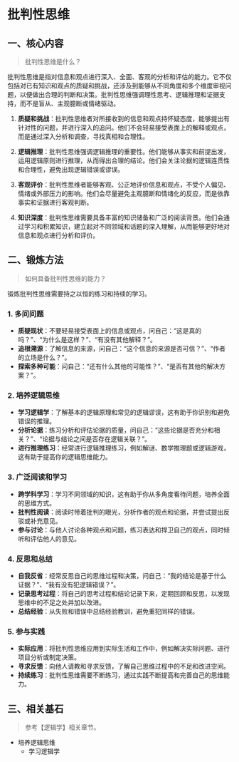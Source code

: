 # 批判性思维

## 一、核心内容

> 批判性思维是什么？

批判性思维是指对信息和观点进行深入、全面、客观的分析和评估的能力。它不仅包括对已有知识和观点的质疑和挑战，还涉及到能够从不同角度和多个维度审视问题，以便做出合理的判断和决策。批判性思维强调理性思考、逻辑推理和证据支持，而不是盲从、主观臆断或情绪驱动。

1. **质疑和挑战**：批判性思维者对所接收到的信息和观点持怀疑态度，能够提出有针对性的问题，并进行深入的追问。他们不会轻易接受表面上的解释或观点，而是通过深入分析和调查，寻找真相和合理性。

2. **逻辑推理**：批判性思维强调逻辑推理的重要性。他们能够从事实和前提出发，运用逻辑原则进行推理，从而得出合理的结论。他们会关注论据的逻辑连贯性和合理性，避免出现逻辑错误或谬误。

3. **客观评价**：批判性思维者能够客观、公正地评价信息和观点，不受个人偏见、情绪或外部压力的影响。他们会尽量避免主观臆断和情绪化的反应，而是依靠事实和证据进行客观判断。

4. **知识深度**：批判性思维需要具备丰富的知识储备和广泛的阅读背景。他们会通过学习和积累知识，建立起对不同领域和话题的深入理解，从而能够更好地对信息和观点进行分析和评价。

## 二、锻炼方法

> 如何具备批判性思维的能力？

锻炼批判性思维需要持之以恒的练习和持续的学习。

### 1. **多问问题**

- **质疑现状**：不要轻易接受表面上的信息或观点，问自己：“这是真的吗？”、“为什么是这样？”、“有没有其他解释？”。
- **追根溯源**：了解信息的来源，问自己：“这个信息的来源是否可信？”、“作者的立场是什么？”。
- **探索多种可能**：问自己：“还有什么其他的可能性？”、“是否有其他的解决方案？”。

### 2. **培养逻辑思维**

- **学习逻辑学**：了解基本的逻辑原理和常见的逻辑谬误，这有助于你识别和避免错误的推理。
- **分析论据**：练习分析和评估论据的质量，问自己：“这些论据是否充分和相关？”、“论据与结论之间是否存在逻辑关联？”。
- **进行推理练习**：经常进行逻辑推理练习，例如解谜、数学推理题或逻辑游戏，这有助于提高你的逻辑思维能力。

### 3. **广泛阅读和学习**

- **跨学科学习**：学习不同领域的知识，这有助于你从多角度看待问题，培养全面的思维方式。
- **批判性阅读**：阅读时带着批判的眼光，分析作者的观点和论据，并尝试提出反驳或补充意见。
- **参与讨论**：与他人讨论各种观点和问题，练习表达和捍卫自己的观点，同时倾听和评估他人的意见。

### 4. **反思和总结**

- **自我反省**：经常反思自己的思维过程和决策，问自己：“我的结论是基于什么证据？”、“我有没有犯逻辑错误？”。
- **记录思考过程**：将自己的思考过程和结论记录下来，定期回顾和反思，以发现思维中的不足之处并加以改进。
- **总结经验**：从失败和错误中总结经验教训，避免重犯同样的错误。

### 5. **参与实践**

- **实际应用**：将批判性思维应用到实际生活和工作中，例如解决实际问题、进行项目分析或制定决策。
- **寻求反馈**：向他人请教和寻求反馈，了解自己思维过程中的不足和改进空间。
- **持续练习**：批判性思维需要不断练习，通过实践不断提高和完善自己的思维能力。

## 三、相关基石

> 参考【逻辑学】相关章节。

- 培养逻辑思维
  - 学习逻辑学
